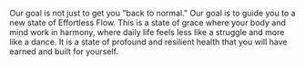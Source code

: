 Our goal is not just to get you "back to normal." Our goal is to guide you to a new state of Effortless Flow. This is a state of grace where your body and mind work in harmony, where daily life feels less like a struggle and more like a dance. It is a state of profound and resilient health that you will have earned and built for yourself.